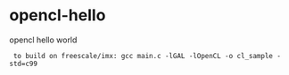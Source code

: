 # opencl-hello
opencl hello world
```
 to build on freescale/imx: gcc main.c -lGAL -lOpenCL -o cl_sample -std=c99
```
